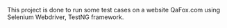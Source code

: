 This project is done to run some test cases on a website QaFox.com using Selenium Webdriver, TestNG framework.
